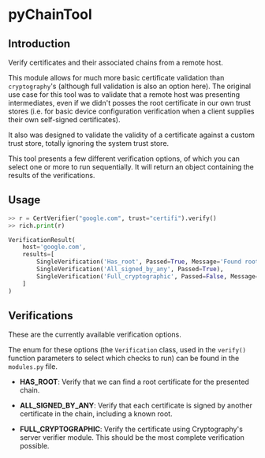 # pyChainTool

## Introduction

Verify certificates and their associated chains from a remote host.

This module allows for much more basic certificate validation than `cryptography`'s (although full validation
is also an option here). The original use case for this tool was to validate that a remote host was
presenting intermediates, even if we didn't posses the root certificate in our own trust stores (i.e. for
basic device configuration verification when a client supplies their own self-signed certificates).

It also was designed to validate the validity of a certificate against a custom trust store, totally ignoring
the system trust store.

This tool presents a few different verification options, of which you can select one or more to run sequentially.
It will return an object containing the results of the verifications. 

## Usage

```python
>> r = CertVerifier("google.com", trust="certifi").verify()
>> rich.print(r)

VerificationResult(
    host='google.com',
    results=[
        SingleVerification('Has_root', Passed=True, Message='Found root certificate CN=GTS Root R1,O=Google Trust Services LLC,C=US'),
        SingleVerification('All_signed_by_any', Passed=True),
        SingleVerification('Full_cryptographic', Passed=False, Message='Problem validating the certificate: validation failed: Other("EE keyUsage must not assert keyCertSign")')  
    ]
)
```

## Verifications
These are the currently available verification options. 

The enum for these options (the `Verification` class, used in 
the `verify()` function parameters to select which checks to run) can be found in the `modules.py` file.


- **HAS_ROOT**: Verify that we can find a root certificate for the presented chain.

- **ALL_SIGNED_BY_ANY**: Verify that each certificate is signed by another certificate in the chain, including a known root.

- **FULL_CRYPTOGRAPHIC**: Verify the certificate using Cryptography's server verifier module. This should be the most complete verification possible.



